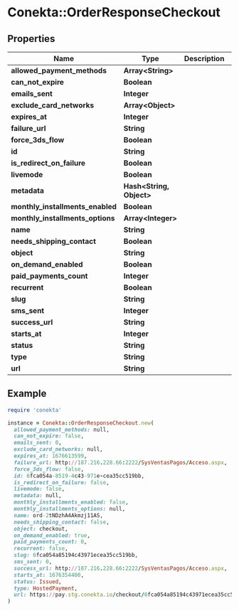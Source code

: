 # Conekta::OrderResponseCheckout

## Properties

| Name | Type | Description | Notes |
| ---- | ---- | ----------- | ----- |
| **allowed_payment_methods** | **Array&lt;String&gt;** |  | [optional] |
| **can_not_expire** | **Boolean** |  | [optional] |
| **emails_sent** | **Integer** |  | [optional] |
| **exclude_card_networks** | **Array&lt;Object&gt;** |  | [optional] |
| **expires_at** | **Integer** |  | [optional] |
| **failure_url** | **String** |  | [optional] |
| **force_3ds_flow** | **Boolean** |  | [optional] |
| **id** | **String** |  | [optional] |
| **is_redirect_on_failure** | **Boolean** |  | [optional] |
| **livemode** | **Boolean** |  | [optional] |
| **metadata** | **Hash&lt;String, Object&gt;** |  | [optional] |
| **monthly_installments_enabled** | **Boolean** |  | [optional] |
| **monthly_installments_options** | **Array&lt;Integer&gt;** |  | [optional] |
| **name** | **String** |  | [optional] |
| **needs_shipping_contact** | **Boolean** |  | [optional] |
| **object** | **String** |  | [optional] |
| **on_demand_enabled** | **Boolean** |  | [optional] |
| **paid_payments_count** | **Integer** |  | [optional] |
| **recurrent** | **Boolean** |  | [optional] |
| **slug** | **String** |  | [optional] |
| **sms_sent** | **Integer** |  | [optional] |
| **success_url** | **String** |  | [optional] |
| **starts_at** | **Integer** |  | [optional] |
| **status** | **String** |  | [optional] |
| **type** | **String** |  | [optional] |
| **url** | **String** |  | [optional] |

## Example

```ruby
require 'conekta'

instance = Conekta::OrderResponseCheckout.new(
  allowed_payment_methods: null,
  can_not_expire: false,
  emails_sent: 0,
  exclude_card_networks: null,
  expires_at: 1676613599,
  failure_url: http://187.216.228.66:2222/SysVentasPagos/Acceso.aspx,
  force_3ds_flow: false,
  id: 6fca054a-8519-4c43-971e-cea35cc519bb,
  is_redirect_on_failure: false,
  livemode: false,
  metadata: null,
  monthly_installments_enabled: false,
  monthly_installments_options: null,
  name: ord-2tNDzhA4Akmzj11AS,
  needs_shipping_contact: false,
  object: checkout,
  on_demand_enabled: true,
  paid_payments_count: 0,
  recurrent: false,
  slug: 6fca054a85194c43971ecea35cc519bb,
  sms_sent: 0,
  success_url: http://187.216.228.66:2222/SysVentasPagos/Acceso.aspx,
  starts_at: 1676354400,
  status: Issued,
  type: HostedPayment,
  url: https://pay.stg.conekta.io/checkout/6fca054a85194c43971ecea35cc519bb
)
```

